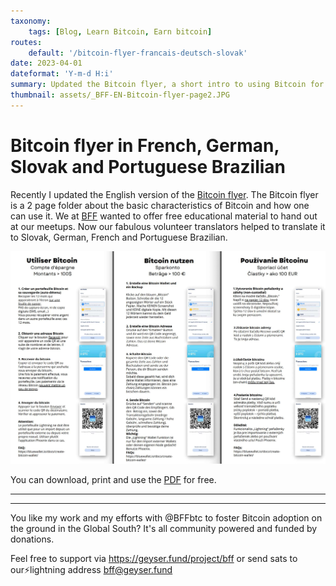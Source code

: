 ```yaml
---
taxonomy:
    tags: [Blog, Learn Bitcoin, Earn bitcoin]
routes:
    default: '/bitcoin-flyer-francais-deutsch-slovak'
date: 2023-04-01
dateformat: 'Y-m-d H:i'
summary: Updated the Bitcoin flyer, a short intro to using Bitcoin for meetups and beginners. With Blue Wallet and Phoenix. Available in Francais, Slovak, Deutsch and Portuguese Brazilian.
thumbnail: assets/_BFF-EN-Bitcoin-flyer-page2.JPG
---
```


# Bitcoin flyer in French, German, Slovak and Portuguese Brazilian

Recently I updated the English version of the [Bitcoin flyer](https://anitaposch.com/bff-flyer-23). The Bitcoin flyer is a 2 page folder about the basic characteristics of Bitcoin and how one can use it. We at [BFF](https://bffbtc.org) wanted to offer free educational material to hand out at our meetups. Now our fabulous volunteer translators helped to translate it to Slovak, German, French and Portuguese Brazilian.

![](_BFF%20Flyer%20in%20new%20languages.jpeg)

You can download, print and use the [PDF](https://bffbtc.org/flyer) for free.

-----
<div class="_form_1"></div><script src="https://bff.activehosted.com/f/embed.php?id=1" type="text/javascript" charset="utf-8"></script>

-----
You like my work and my efforts with @BFFbtc to foster Bitcoin adoption on the ground in the Global South? It's all community powered and funded by donations. 

Feel free to support via https://geyser.fund/project/bff or send sats to our⚡️lightning address bff@geyser.fund 
